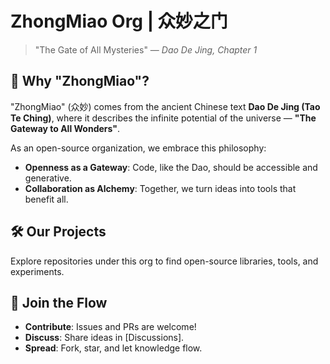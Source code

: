 # ZhongMiao Org | 众妙之门  

> "The Gate of All Mysteries" — *Dao De Jing, Chapter 1*  

## 🌌 Why "ZhongMiao"?  
"ZhongMiao" (众妙) comes from the ancient Chinese text **Dao De Jing (Tao Te Ching)**, where it describes the infinite potential of the universe — **"The Gateway to All Wonders"**.  

As an open-source organization, we embrace this philosophy:  
- **Openness as a Gateway**: Code, like the Dao, should be accessible and generative.  
- **Collaboration as Alchemy**: Together, we turn ideas into tools that benefit all.  

## 🛠️ Our Projects  
Explore repositories under this org to find open-source libraries, tools, and experiments.  

## 🌊 Join the Flow  
- **Contribute**: Issues and PRs are welcome!  
- **Discuss**: Share ideas in [Discussions].  
- **Spread**: Fork, star, and let knowledge flow.  


<!--

**Here are some ideas to get you started:**

🙋‍♀️ A short introduction - what is your organization all about?
🌈 Contribution guidelines - how can the community get involved?
👩‍💻 Useful resources - where can the community find your docs? Is there anything else the community should know?
🍿 Fun facts - what does your team eat for breakfast?
🧙 Remember, you can do mighty things with the power of [Markdown](https://docs.github.com/github/writing-on-github/getting-started-with-writing-and-formatting-on-github/basic-writing-and-formatting-syntax)
-->
